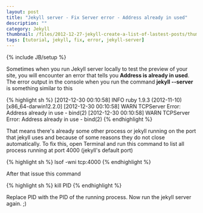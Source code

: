 ```yaml
---
layout: post
title: "Jekyll server - Fix Server error - Address already in used"
description: ""
category: Jekyll
thumbnail: /files/2012-12-27-jekyll-create-a-list-of-lastest-posts/thumbnail.png
tags: [tutorial, jekyll, fix, error, jekyll-server]
---
```

{% include JB/setup %}

Sometimes when you run Jekyll server locally to test the preview of your site,
you will encounter an error that tells you **Address is already in used**. The
error output in the console when you run the command **jekyll --server** is
something similar to this

{% highlight sh %}
[2012-12-30 00:10:58] INFO  ruby 1.9.3 (2012-11-10) [x86_64-darwin12.2.0]
[2012-12-30 00:10:58] WARN  TCPServer Error: Address already in use - bind(2)
[2012-12-30 00:10:58] WARN  TCPServer Error: Address already in use - bind(2)
{% endhighlight %}

That means there's already some other process or jekyll running on the port that
jekyll uses and
because of some reasons they do not close automatically. To fix this, open
Terminal and run this command to list all process running at port 4000 (jekyll's
default port)

{% highlight sh %}
lsof -wni tcp:4000
{% endhighlight %}

After that issue this command

{% highlight sh %}
kill PID
{% endhighlight %}

Replace PID with the PID of the running process. Now run the jekyll server
again. ;)
